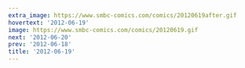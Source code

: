 ```yaml
---
extra_image: https://www.smbc-comics.com/comics/20120619after.gif
hovertext: '2012-06-19'
image: https://www.smbc-comics.com/comics/20120619.gif
next: '2012-06-20'
prev: '2012-06-18'
title: '2012-06-19'
---
```

